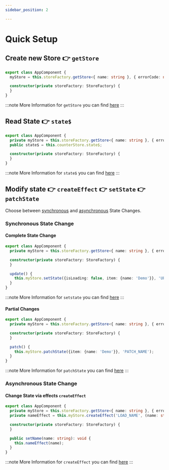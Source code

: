 ```yaml
---
sidebar_position: 2

---
```


# Quick Setup

## Create new Store 👉 `getStore`

```ts title="app.component.ts"
export class AppComponent {
  myStore = this.storeFactory.getStore<{ name: string }, { errorCode: number }>('myStore');

  constructor(private storeFactory: StoreFactory) {
  }
}
```

:::note
More Information for `getStore` you can find [here](/docs/api/store-factory#getstore)
:::

## Read State 👉 `state$`

```ts title="app.component.ts"
export class AppComponent {
  private myStore = this.storeFactory.getStore<{ name: string }, { errorCode: number }>('myStore');
  public state$ = this.counterStore.state$;

  constructor(private storeFactory: StoreFactory) {
  }
}
```

:::note
More Information for `state$` you can find [here](/docs/api/store#state$)
:::

## Modify state 👉 `createEffect`  👉 `setState` 👉 `patchState`

Choose between [synchronous](#synchronous-state-change) and [asynchronous](#asynchronous-state-change) State Changes.

### Synchronous State Change

#### Complete State Change

```ts title="app.component.ts"
export class AppComponent {
  private myStore = this.storeFactory.getStore<{ name: string }, { errorCode: number }>('myStore');

  constructor(private storeFactory: StoreFactory) {
  }

  update() {
    this.myStore.setState({isLoading: false, item: {name: 'Demo'}}, 'UPDATE_NAME');
  }
}
```
:::note More
Information for `setstate` you can find [here](docs/api/store#setstate)
:::

#### Partial Changes

```ts title="app.component.ts"
export class AppComponent {
  private myStore = this.storeFactory.getStore<{ name: string }, { errorCode: number }>('myStore');

  constructor(private storeFactory: StoreFactory) {
  }

  patch() {
    this.myStore.patchState({item: {name: 'Demo'}}, 'PATCH_NAME');
  }
}
```

:::note More
Information for `patchState` you can find [here](docs/api/store#patchState)
:::


### Asynchronous State Change

#### Change State via effects `createEffect`

```ts title="app.component.ts"
export class AppComponent {
  private myStore = this.storeFactory.getStore<{ name: string }, { errorCode: number }>('myStore');
  private nameEffect = this.myStore.createEffect('LOAD_NAME', (name: string) => of({name: name}));

  constructor(private storeFactory: StoreFactory) {
  }

  public setName(name: string): void {
    this.nameEffect(name);
  }
}
```

:::note More
Information for `createEffect` you can find [here](/docs/api/store-factory#createeffect)
:::
